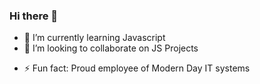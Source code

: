 ### Hi there 👋

<!--
**karkidai/karkidai** is a ✨ _special_ ✨ repository because its `README.md` (this file) appears on your GitHub profile.

Here are some ideas to get you started:
-->
<!-- - 🔭 I’m currently working on todo app -->
- 🌱 I’m currently learning Javascript
- 👯 I’m looking to collaborate on JS Projects 
<!--
- 🤔 I’m looking for help with ...
- 💬 Ask me about ...
- 📫 How to reach me: 
- 😄 Pronouns: ... -->
- ⚡ Fun fact: Proud employee of Modern Day IT systems

